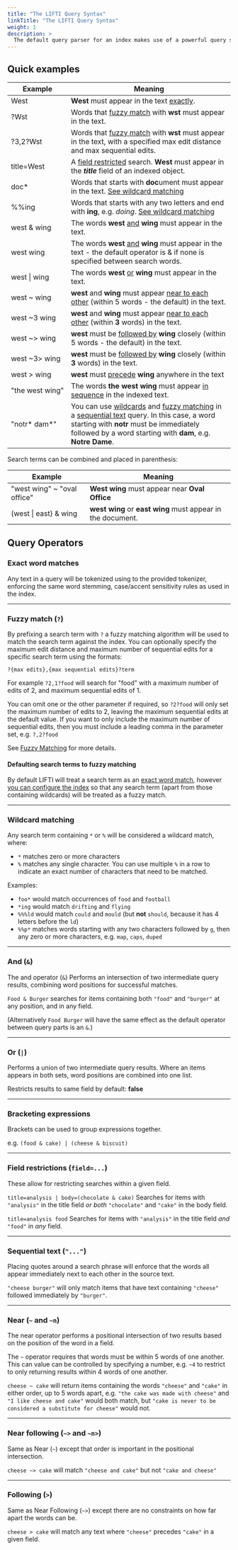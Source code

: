 ```yaml
---
title: "The LIFTI Query Syntax"
linkTitle: "The LIFTI Query Syntax"
weight: 1
description: >
  The default query parser for an index makes use of a powerful query syntax.
---
```


## Quick examples

Example|Meaning
-|-
West|**West** must appear in the text [exactly](#exact-word-matches).
?Wst|Words that [fuzzy match](#fuzzy-match-) with **wst** must appear in the text.
?3,2?Wst|Words that [fuzzy match](#fuzzy-match-) with **wst** must appear in the text, with a specified max edit distance and max sequential edits.
title=West|A [field restricted](#field-restrictions-field) search. **West** must appear in the ***title*** field of an indexed object.
doc*|Words that starts with **doc**ument must appear in the text. [See wildcard matching](#wildcard-matching)
%%ing|Words that starts with any two letters and end with **ing**, e.g. *doing*. [See wildcard matching](#wildcard-matching)
west&nbsp;&&nbsp;wing|The words **west** [and](#and-) **wing** must appear in the text.
west&nbsp;wing|The words **west** [and](#and-) **wing** must appear in the text - the default operator is & if none is specified between search words.
west&nbsp;\|&nbsp;wing|The words **west** [or](#or-) **wing** must appear in the text.
west&nbsp;~&nbsp;wing|**west** and **wing** must appear [near to each other](#near--and-n) (within 5 words - the default) in the text.
west&nbsp;~3&nbsp;wing|**west** and **wing** must appear [near to each other](#near--and-n) (within **3** words) in the text.
west&nbsp;~>&nbsp;wing|**west** must be [followed by](#near-following--and-n) **wing** closely (within 5 words - the default) in the text.
west&nbsp;~3>&nbsp;wing|**west** must be [followed by](#near-following--and-n) **wing** closely (within **3** words) in the text.
west&nbsp;>&nbsp;wing|**west** must [precede](#following-) **wing** anywhere in the text
"the&nbsp;west&nbsp;wing"|The words **the west wing** must appear [in sequence](#sequential-text-) in the indexed text.
"notr\*&nbsp;dam\*"|You can use [wildcards](#wildcard-matching) and [fuzzy matching](#fuzzy-match-) in a [sequential text](#sequential-text-) query. In this case, a word starting with **notr** must be immediately followed by a word starting with **dam**, e.g. **Notre Dame**.

Search terms can be combined and placed in parenthesis:

Example|Meaning
-|-
"west wing" ~ "oval office"|**West wing** must appear near **Oval Office**
(west \| east) & wing|**west wing** or **east wing** must appear in the document.

## Query Operators

### Exact word matches

Any text in a query will be tokenized using to the provided tokenizer, 
enforcing the same word stemming, case/accent sensitivity rules as used in the index.

---

### Fuzzy match (`?`)

By prefixing a search term with `?` a fuzzy matching algorithm will be used to match the search term against the index. You can optionally specify the maximum edit distance and maximum number of sequential edits
for a specific search term using the formats:

`?{max edits},{max sequential edits}?term`

For example `?2,1?food` will search for "food" with a maximum number of edits of 2, and maximum sequential edits of 1.

You can omit one or the other parameter if required, so `?2?food` will only set the maximum number of edits to 2, leaving the maximum sequential edits at the default value. If you want to only include
the maximum number of sequential edits, then you must include a leading comma in the parameter set, e.g. `?,2?food`

See [Fuzzy Matching](../fuzzy-matching) for more details.

#### Defaulting search terms to fuzzy matching

By default LIFTI will treat a search term as an [exact word match](#exact-word-matches), however [you can configure the index](../index-construction/withqueryparser/#configuring-the-default-lifti-queryparser) so that any search term (apart from those containing wildcards)
will be treated as a fuzzy match.

---

### Wildcard matching

Any search term containing `*` or `%` will be considered a wildcard match, where:

* `*` matches zero or more characters
* `%` matches any single character. You can use multiple `%` in a row to indicate an exact number of characters that need to be matched.

Examples:

* `foo*` would match occurrences of `food` and `football`
* `*ing` would match `drifting` and `flying`
* `%%%ld` would match `could` and `mould` (but **not** `should`, because it has 4 letters before the `ld`)
* `%%p*` matches words starting with any two characters followed by `g`, then any zero or more characters, e.g. `map`, `caps`, `duped`

---

### And (`&`)

The and operator (`&`) Performs an intersection of two intermediate query results, combining word positions for successful matches.

`Food & Burger` searches for items containing both `"food"` and `"burger"` at any position, and in any field.

(Alternatively `Food Burger` will have the same effect as the default operator between query parts is an `&`.)

---

### Or (`|`)

Performs a union of two intermediate query results. Where an items appears in both sets, word positions are combined into one list.

Restricts results to same field by default: **false**

---

### Bracketing expressions

Brackets can be used to group expressions together.

e.g. `(food & cake) | (cheese & biscuit)`

---

### Field restrictions (`field=...`)

These allow for restricting searches within a given field.

`title=analysis | body=(chocolate & cake)` Searches for items with `"analysis"` in the title field *or both* `"chocolate"` and `"cake"` in the body field.

`title=analysis food` Searches for items with `"analysis"` in the title field *and* `"food"` in *any* field.

---

### Sequential text (`"..."`)

Placing quotes around a search phrase will enforce that the words all appear
immediately next to each other in the source text.

`"cheese burger"` will only match items that have text containing `"cheese"` followed immediately by `"burger"`.

---

### Near (`~` and `~n`)

The near operator performs a positional intersection of two results based on the position of the word in a field.

The `~` operator requires that words must be within 5 words of one another. This can value can be controlled by specifying a number, e.g. `~4` to restrict to only returning results within 4 words of one another.

`cheese ~ cake` will return items containing the words `"cheese"` and `"cake"` in either order, up to 5 words apart, e.g. `"the cake was made with cheese"` and `"I like cheese and cake"` would both match, but `"cake is never to be considered a substitute for cheese"` would not.

---

### Near following (`~>` and `~n>`)

Same as Near (`~`) except that order is important in the positional intersection.

`cheese ~> cake` will match `"cheese and cake"` but not `"cake and cheese"`

---

### Following (`>`)

Same as Near Following (`~>`) except there are no constraints on how far apart the words can be.

`cheese > cake` will match any text where `"cheese"` precedes `"cake"` in a given field.

